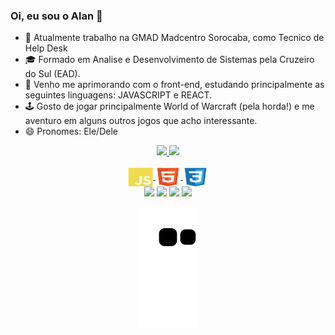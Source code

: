 ### Oi, eu sou o Alan 👻

- 💼 Atualmente trabalho na GMAD Madcentro Sorocaba, como Tecnico de Help Desk
- 🎓 Formado em Analise e Desenvolvimento de Sistemas pela Cruzeiro do Sul (EAD).
- 🌱 Venho me aprimorando com o front-end, estudando principalmente as seguintes linguagens: JAVASCRIPT e REACT.
- 🕹️ Gosto de jogar principalmente World of Warcraft (pela horda!) e me aventuro em alguns outros jogos que acho interessante.
- 😄 Pronomes: Ele/Dele


<div align="center">
  <a href="https://github.com/alancritelli">
  <img height="180em" src="https://github-readme-stats.vercel.app/api?username=alancritelli&show_icons=true&theme=dark&include_all_commits=true&count_private=true"/>
  <img height="180em" src="https://github-readme-stats.vercel.app/api/top-langs/?username=alancritelli&layout=compact&langs_count=7&theme=dark"/>
</div>
  
<div style="display: inline_block" align="center"><br>
  <img align="center" alt="ahcc-js" height="30" width="40" src="https://raw.githubusercontent.com/devicons/devicon/master/icons/javascript/javascript-plain.svg">
  <img align="center" alt="ahcc-html" height="30" width="40" src="https://raw.githubusercontent.com/devicons/devicon/master/icons/html5/html5-original.svg">
  <img align="center" alt="ahcc-CSS" height="30" width="40" src="https://raw.githubusercontent.com/devicons/devicon/master/icons/css3/css3-original.svg">
</div>
  
<div align="center"> 
    <a href="https://www.instagram.com/alancritelli/" target="_blank"><img src="https://img.shields.io/badge/-Instagram-%23E4405F?style=for-the-badge&logo=instagram&logoColor=white" target="_blank"></a>
    <a href = "mailto:alancritelli@gmail.com"><img src="https://img.shields.io/badge/Gmail-D14836?style=for-the-badge&logo=gmail&logoColor=white" target="_blank"></a>
    <a href="https://www.linkedin.com/in/ahcc/" target="_blank"><img src="https://img.shields.io/badge/-LinkedIn-%230077B5?style=for-the-badge&logo=linkedin&logoColor=white" target="_blank"></a> 
    <a href="https://api.whatsapp.com/send?phone=+5515996780959" target="_blank"><img src="https://img.shields.io/badge/WhatsApp-25D366?style=for-the-badge&logo=whatsapp&logoColor=white" target="_blank"></a> 
 
  ![Snake animation](https://github.com/alancritelli/alancritelli/blob/output/github-contribution-grid-snake.svg)
 
</div>

